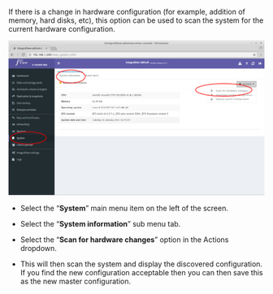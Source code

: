 If there is a change in hardware configuration (for example, addition of memory, hard disks, etc), this option can be used to scan the system for the current hardware configuration.

![Scanning for hardware changes ](../img/scan_for_hw_changes.png)

- Select the “**System**” main menu item on the left of the screen.

- Select the “**System information**” sub menu tab.

- Select the “**Scan for hardware changes**” option in the Actions dropdown.

- This will then scan the system and display the discovered configuration. If you find the new configuration acceptable then you can then save this as the new master configuration.
